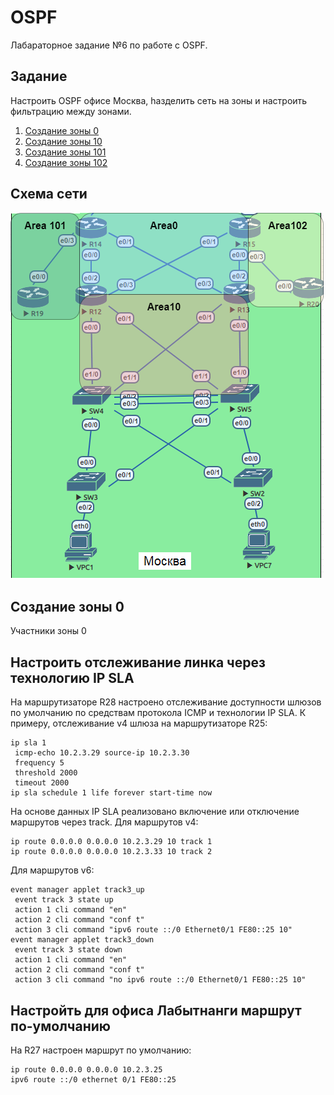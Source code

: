 # OSPF
Лабараторное задание №6 по работе с OSPF.

## Задание
Настроить OSPF офисе Москва, hазделить сеть на зоны и настроить фильтрацию между зонами.
1. [Создание зоны 0](#chapter-0)
2. [Создание зоны 10](#chapter-1)
3. [Создание зоны 101](#chapter-2)
4. [Создание зоны 102](#chapter-2)

## Схема сети
![alt-текст](https://github.com/Thor-VR4/CCNA/blob/master/HomeWork/%236%20OSPF/OSPF.png "Стенд №6")

<a id="chapter-0"></a>
## Создание зоны 0
Участники зоны 0


<a id="chapter-1"></a>
## Настроить отслеживание линка через технологию IP SLA
На маршрутизаторе R28 настроено отслеживание доступности шлюзов по умолчанию по средствам протокола ICMP и технологии IP SLA.
К примеру, отслеживание v4 шлюза на маршрутизаторе R25:
```
ip sla 1
 icmp-echo 10.2.3.29 source-ip 10.2.3.30
 frequency 5
 threshold 2000
 timeout 2000
ip sla schedule 1 life forever start-time now
```
На основе данных IP SLA реализовано включение или отключение маршрутов через track.
Для маршрутов v4:
```
ip route 0.0.0.0 0.0.0.0 10.2.3.29 10 track 1
ip route 0.0.0.0 0.0.0.0 10.2.3.33 10 track 2
``` 
Для маршрутов v6:
```
event manager applet track3_up
 event track 3 state up
 action 1 cli command "en"
 action 2 cli command "conf t"
 action 3 cli command "ipv6 route ::/0 Ethernet0/1 FE80::25 10"
event manager applet track3_down
 event track 3 state down
 action 1 cli command "en"
 action 2 cli command "conf t"
 action 3 cli command "no ipv6 route ::/0 Ethernet0/1 FE80::25 10"
```

<a id="chapter-2"></a>
## Настройть для офиса Лабытнанги маршрут по-умолчанию

На R27 настроен маршрут по умолчанию:
```
ip route 0.0.0.0 0.0.0.0 10.2.3.25
ipv6 route ::/0 ethernet 0/1 FE80::25
```